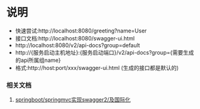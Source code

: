 # 说明
- 快速尝试:http://localhost:8080/greeting?name=User
- 接口文档:http://localhost:8080/swagger-ui.html 
- http://localhost:8080/v2/api-docs?group=default
- http://{服务启动主机地址}:{服务启动端口}/v2/api-docs?group={需要生成的api所属组name}
- 格式:http://host:port/xxx/swagger-ui.html (生成的接口都是默认的)


### 相关文档
1. [springboot/springmvc实现swagger2/及国际化](https://github.com/MusicXi/note/tree/master/java/third_lib/swagger2)














